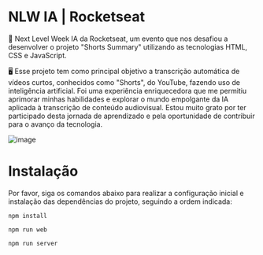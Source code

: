 # NLW IA | Rocketseat

🚀 Next Level Week IA da Rocketseat, um evento que nos desafiou a desenvolver o projeto "Shorts Summary" utilizando as tecnologias HTML, CSS e JavaScript.

🖥 Esse projeto tem como principal objetivo a transcrição automática de vídeos curtos, conhecidos como "Shorts", do YouTube, fazendo uso de inteligência artificial. Foi uma experiência enriquecedora que me permitiu aprimorar minhas habilidades e explorar o mundo empolgante da IA aplicada à transcrição de conteúdo audiovisual. Estou muito grato por ter participado desta jornada de aprendizado e pela oportunidade de contribuir para o avanço da tecnologia.


![image](https://github.com/EliveltonCotrim/nlw_ia/assets/54777067/dd31290c-4574-49df-a798-0ce90bccdfe2)
  
# Instalação

Por favor, siga os comandos abaixo para realizar a configuração inicial e instalação das dependências do projeto, seguindo a ordem indicada:

```
npm install
```
```
npm run web
```
```
npm run server
```
